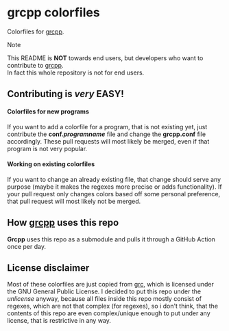 # grcpp colorfiles
Colorfiles for [grcpp].

>[!NOTE]
> This README is **NOT** towards end users, but developers who want to contribute to [grcpp].</br>
> In fact this whole repository is not for end users.

## Contributing is *very* **EASY**!
#### Colorfiles for new programs
If you want to add a colorfile for a program, that is not existing yet, just contribute the **conf.*programname*** file and change the **grcpp.conf** file accordingly. These pull requests will most likely be merged, even if that program is not very popular.

#### Working on existing colorfiles
If you want to change an already existing file, that change should serve any purpose (maybe it makes the regexes more precise or adds functionality). If your pull request only changes colors based off some personal preference, that pull request will most likely not be merged.

## How [grcpp] uses this repo
**Grcpp** uses this repo as a submodule and pulls it through a GitHub Action once per day.

## License disclaimer
Most of these colorfiles are just copied from [grc](https://github.com/garabik/grc), which is licensed under the GNU General Public License. I decided to put this repo under the *unlicense* anyway, because all files inside this repo mostly consist of regexes, which are not that complex (for regexes), so i don't think, that the contents of this repo are even complex/unique enough to put under any license, that is restrictive in any way.

[grcpp]: https://github.com/RENoMafex/grcpp
